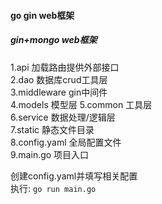 #### go gin web框架
##### gin+mongo web框架
1.api 加载路由提供外部接口  
2.dao 数据库crud工具层  
3.middleware gin中间件  
4.models 模型层
5.common 工具层  
6.service 数据处理/逻辑层  
7.static 静态文件目录  
8.config.yaml 全局配置文件  
9.main.go 项目入口  

创建config.yaml并填写相关配置  
执行: `go run main.go`

